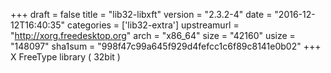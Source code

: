 +++
draft = false
title = "lib32-libxft"
version = "2.3.2-4"
date = "2016-12-12T16:40:35"
categories = ['lib32-extra']
upstreamurl = "http://xorg.freedesktop.org"
arch = "x86_64"
size = "42160"
usize = "148097"
sha1sum = "998f47c99a645f929d4fefcc1c6f89c8141e0b02"
+++
X FreeType library ( 32bit )